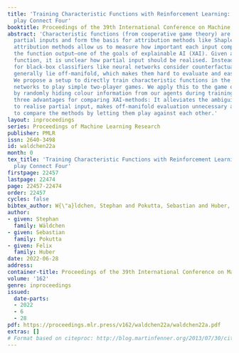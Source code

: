 ```yaml
---
title: 'Training Characteristic Functions with Reinforcement Learning: XAI-methods
  play Connect Four'
booktitle: Proceedings of the 39th International Conference on Machine Learning
abstract: 'Characteristic functions (from cooperative game theory) are able to evaluate
  partial inputs and form the basis for attribution methods like Shapley values. These
  attribution methods allow us to measure how important each input component is for
  the function output—one of the goals of explainable AI (XAI). Given a standard classifier
  function, it is unclear how partial input should be realised. Instead, most XAI-methods
  for black-box classifiers like neural networks consider counterfactual inputs that
  generally lie off-manifold, which makes them hard to evaluate and easy to manipulate.
  We propose a setup to directly train characteristic functions in the form of neural
  networks to play simple two-player games. We apply this to the game of Connect Four
  by randomly hiding colour information from our agents during training. This has
  three advantages for comparing XAI-methods: It alleviates the ambiguity about how
  to realise partial input, makes off-manifold evaluation unnecessary and allows us
  to compare the methods by letting them play against each other.'
layout: inproceedings
series: Proceedings of Machine Learning Research
publisher: PMLR
issn: 2640-3498
id: waldchen22a
month: 0
tex_title: 'Training Characteristic Functions with Reinforcement Learning: {XAI}-methods
  play Connect Four'
firstpage: 22457
lastpage: 22474
page: 22457-22474
order: 22457
cycles: false
bibtex_author: W{\"a}ldchen, Stephan and Pokutta, Sebastian and Huber, Felix
author:
- given: Stephan
  family: Wäldchen
- given: Sebastian
  family: Pokutta
- given: Felix
  family: Huber
date: 2022-06-28
address:
container-title: Proceedings of the 39th International Conference on Machine Learning
volume: '162'
genre: inproceedings
issued:
  date-parts:
  - 2022
  - 6
  - 28
pdf: https://proceedings.mlr.press/v162/waldchen22a/waldchen22a.pdf
extras: []
# Format based on citeproc: http://blog.martinfenner.org/2013/07/30/citeproc-yaml-for-bibliographies/
---
```

